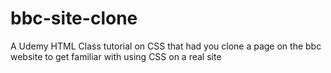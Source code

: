 # bbc-site-clone
A Udemy HTML Class tutorial on CSS that had you clone a page on the bbc website to get familiar with using CSS on a real site
